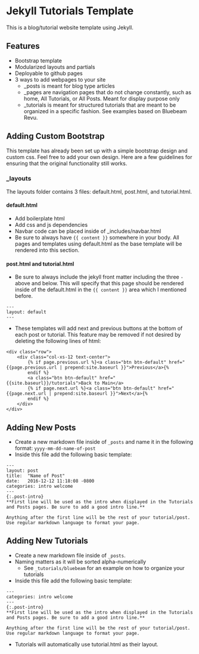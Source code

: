 # Jekyll Tutorials Template

This is a blog/tutorial website template using Jekyll. 

## Features
- Bootstrap template
- Modularized layouts and partials
- Deployable to github pages
- 3 ways to add webpages to your site
    + _posts is meant for blog type articles
    + _pages are navigation pages that do not change constantly, such as home, All Tutorials, or All Posts. Meant for display purpose only
    + _tutorials is meant for structured tutorials that are meant to be organized in a specific fashion. See examples based on Bluebeam Revu. 

## Adding Custom Bootstrap
This template has already been set up with a simple bootstrap design and custom css. Feel free to add your own design. Here are a few guidelines for ensuring that the original functionality still works. 

### _layouts
The layouts folder contains 3 files: default.html, post.html, and tutorial.html. 

#### default.html
- Add boilerplate html
- Add css and js dependencies 
- Navbar code can be placed inside of _includes/navbar.html
- Be sure to always have `{{ content }}` somewhere in your body. All pages and templates using default.html as the base template will be rendered into this section. 

#### post.html and tutorial.html
- Be sure to always include the jekyll front matter including the three `-` above and below. This will specify that this page should be rendered inside of the default.html in the `{{ content }}` area which I mentioned before.
```
---
layout: default
---
```
- These templates will add next and previous buttons at the bottom of each post or tutorial. This feature may be removed if not desired by deleting the following lines of html: 
```
<div class="row">
    <div class="col-xs-12 text-center">
        {% if page.previous.url %}<a class="btn btn-default" href="{{page.previous.url | prepend:site.baseurl }}">Previous</a>{%
        endif %}
        <a class="btn btn-default" href="{{site.baseurl}}/tutorials">Back to Main</a>
        {% if page.next.url %}<a class="btn btn-default" href="{{page.next.url | prepend:site.baseurl }}">Next</a>{%
        endif %}
    </div>
</div>
```

## Adding New Posts
- Create a new markdown file inside of `_posts` and name it in the following format: 
`yyyy-mm-dd-name-of-post`
- Inside this file add the following basic template: 
```
---
layout: post
title:  "Name of Post"
date:   2016-12-12 11:18:08 -0800
categories: intro welcome
---
{:.post-intro}
**First line will be used as the intro when displayed in the Tutorials and Posts pages. Be sure to add a good intro line.**

Anything after the first line will be the rest of your tutorial/post. Use regular markdown language to format your page. 
```

## Adding New Tutorials
- Create a new markdown file inside of `_posts`.
- Naming matters as it will be sorted alpha-numerically
    + See `_tutorials/bluebeam` for an example on how to organize your tutorials
- Inside this file add the following basic template: 
```
---
categories: intro welcome
---
{:.post-intro}
**First line will be used as the intro when displayed in the Tutorials and Posts pages. Be sure to add a good intro line.**
 
Anything after the first line will be the rest of your tutorial/post. Use regular markdown language to format your page. 
```
- Tutorials will automatically use tutorial.html as their layout. 


